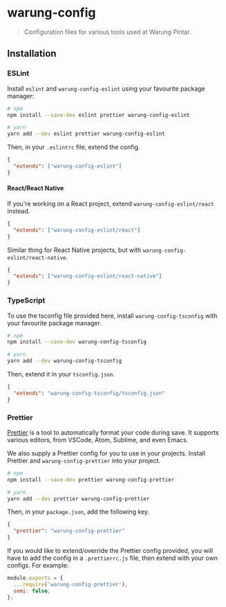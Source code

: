 # warung-config

> Configuration files for various tools used at Warung Pintar.

## Installation

### ESLint

Install `eslint` and `warung-config-eslint` using your favourite package manager:

```bash
# npm
npm install --save-dev eslint prettier warung-config-eslint

# yarn
yarn add --dev eslint prettier warung-config-eslint
```

Then, in your `.eslintrc` file, extend the config.

```json
{
  "extends": ["warung-config-eslint"]
}
```

#### React/React Native

If you're working on a React project, extend `warung-config-eslint/react` instead.

```json
{
  "extends": ["warung-config-eslint/react"]
}
```

Similar thing for React Native projects, but with `warung-config-eslint/react-native`.

```json
{
  "extends": ["warung-config-eslint/react-native"]
}
```

### TypeScript

To use the tsconfig file provided here, install `warung-config-tsconfig` with your favourite package manager.

```bash
# npm
npm install --save-dev warung-config-tsconfig

# yarn
yarn add --dev warung-config-tsconfig
```

Then, extend it in your `tsconfig.json`.

```json
{
  "extends": "warung-config-tsconfig/tsconfig.json"
}
```

### Prettier

[Prettier](https://prettier.io) is a tool to automatically format your code during save. It supports various editors, from VSCode, Atom, Sublime, and even Emacs.

We also supply a Prettier config for you to use in your projects. Install Prettier and `warung-config-prettier` into your project.

```bash
# npm
npm install --save-dev prettier warung-config-prettier

# yarn
yarn add --dev prettier warung-config-prettier
```

Then, in your `package.json`, add the following key.

```json
{
  "prettier": "warung-config-prettier"
}
```

If you would like to extend/override the Prettier config provided, you will have to add the config in a `.prettierrc.js` file, then extend with your own configs. For example:

```js
module.exports = {
  ...require('warung-config-prettier'),
  semi: false,
};
```
